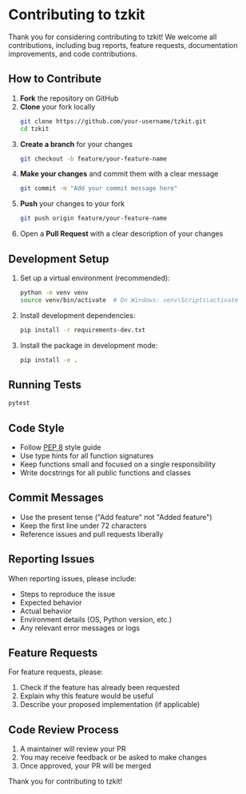 # Contributing to tzkit

Thank you for considering contributing to tzkit! We welcome all contributions, including bug reports, feature requests, documentation improvements, and code contributions.

## How to Contribute

1. **Fork** the repository on GitHub
2. **Clone** your fork locally
   ```bash
   git clone https://github.com/your-username/tzkit.git
   cd tzkit
   ```
3. **Create a branch** for your changes
   ```bash
   git checkout -b feature/your-feature-name
   ```
4. **Make your changes** and commit them with a clear message
   ```bash
   git commit -m "Add your commit message here"
   ```
5. **Push** your changes to your fork
   ```bash
   git push origin feature/your-feature-name
   ```
6. Open a **Pull Request** with a clear description of your changes

## Development Setup

1. Set up a virtual environment (recommended):
   ```bash
   python -m venv venv
   source venv/bin/activate  # On Windows: venv\Scripts\activate
   ```

2. Install development dependencies:
   ```bash
   pip install -r requirements-dev.txt
   ```

3. Install the package in development mode:
   ```bash
   pip install -e .
   ```

## Running Tests

```bash
pytest
```

## Code Style

- Follow [PEP 8](https://www.python.org/dev/peps/pep-0008/) style guide
- Use type hints for all function signatures
- Keep functions small and focused on a single responsibility
- Write docstrings for all public functions and classes

## Commit Messages

- Use the present tense ("Add feature" not "Added feature")
- Keep the first line under 72 characters
- Reference issues and pull requests liberally

## Reporting Issues

When reporting issues, please include:
- Steps to reproduce the issue
- Expected behavior
- Actual behavior
- Environment details (OS, Python version, etc.)
- Any relevant error messages or logs

## Feature Requests

For feature requests, please:
1. Check if the feature has already been requested
2. Explain why this feature would be useful
3. Describe your proposed implementation (if applicable)

## Code Review Process

1. A maintainer will review your PR
2. You may receive feedback or be asked to make changes
3. Once approved, your PR will be merged

Thank you for contributing to tzkit!
